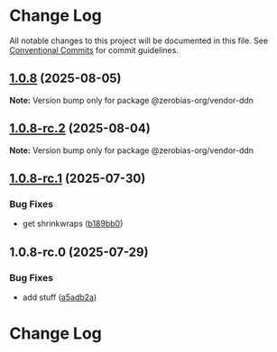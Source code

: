 # Change Log

All notable changes to this project will be documented in this file.
See [Conventional Commits](https://conventionalcommits.org) for commit guidelines.

## [1.0.8](https://github.com/zerobias-org/vendor/compare/@zerobias-org/vendor-ddn@1.0.8-rc.2...@zerobias-org/vendor-ddn@1.0.8) (2025-08-05)

**Note:** Version bump only for package @zerobias-org/vendor-ddn





## [1.0.8-rc.2](https://github.com/zerobias-org/vendor/compare/@zerobias-org/vendor-ddn@1.0.8-rc.1...@zerobias-org/vendor-ddn@1.0.8-rc.2) (2025-08-04)

**Note:** Version bump only for package @zerobias-org/vendor-ddn





## [1.0.8-rc.1](https://github.com/zerobias-org/vendor/compare/@zerobias-org/vendor-ddn@1.0.8-rc.0...@zerobias-org/vendor-ddn@1.0.8-rc.1) (2025-07-30)


### Bug Fixes

* get shrinkwraps ([b189bb0](https://github.com/zerobias-org/vendor/commit/b189bb0cf53ad66427530ccc0eab7824527942d3))





## 1.0.8-rc.0 (2025-07-29)


### Bug Fixes

* add stuff ([a5adb2a](https://github.com/zerobias-org/vendor/commit/a5adb2aecd0670c42e9077affecb6a047bf30fc6))





# Change Log
